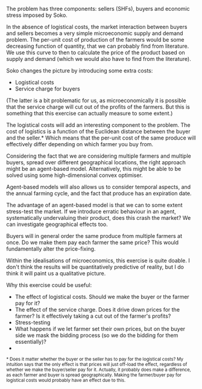 The problem has three components: sellers (SHFs), buyers and economic stress imposed by Soko.

In the absence of logistical costs, the market interaction between buyers and sellers becomes a very simple microeconomic supply and demand problem. The per-unit cost of production of the farmers would be some decreasing function of quantity, that we can probably find from literature. We use this curve to then to calculate the price of the product based on supply and demand (which we would also have to find from the literature).

Soko changes the picture by introducing some extra costs:

- Logistical costs
- Service charge for buyers

(The latter is a bit problematic for us, as microeconomically it is possible that the service charge will cut out of the profits of the farmers. But this is something that this exercise can actually measure to some extent.)

The logistical costs will add an interesting component to the problem. The cost of logistics is a function of the Euclidean distance between the buyer and the seller.\* Which means that the per-unit cost of the same produce will effectively differ depending on which farmer you buy from.

Considering the fact that we are considering multiple farmers and multiple buyers, spread over different geographical locations, the right approach might be an agent-based model. Alternatively, this might be able to be solved using some high-dimensional convex optimiser.

Agent-based models will also allows us to consider temporal aspects, and the annual farming cycle, and the fact that produce has an expiration date.

The advantage of an agent-based model is that we can to some extent stress-test the market. If we introduce erratic behaviour in an agent, systematically undervaluing their product, does this crash the market? We can investigate geographical effects too.

Buyers will in general order the same produce from multiple farmers at once. Do we make them pay each farmer the same price? This would fundamentally alter the price-fixing.

Within the idealisations of microeconomics, this exercise is quite doable. I don't think the results will be quantitatively predictive of reality, but I do think it will paint us a qualitative picture.

Why this exercise could be useful:

- The effect of logistical costs. Should we make the buyer or the farmer pay for it?
- The effect of the service charge. Does it drive down prices for the farmer? Is it effectively taking a cut out of the farmer's profits?
- Stress-testing
- What happens if we let farmer set their own prices, but on the buyer side we mask the bidding process (so we do the bidding for them essentially)?
- 

<small> \* Does it matter whether the buyer or the seller has to pay for the logistical costs? My intuition says that the only effect is that prices will just off-load the effect, regardless of whether we make the buyer/seller pay for it. Actually, it probably does make a difference, as each farmer and buyer is spread geographically. Making the farmer/buyer pay for logistical costs would probably have an effect due to this. </small>
<!--stackedit_data:
eyJoaXN0b3J5IjpbLTEwODYxNzY5MzQsLTExMjkzMDg2NzgsLT
IwNTMzNjA1NzAsMTEzNzg4MjAwNywxOTk3MzU4NjY0LDEwNDc2
NTI4ODRdfQ==
-->